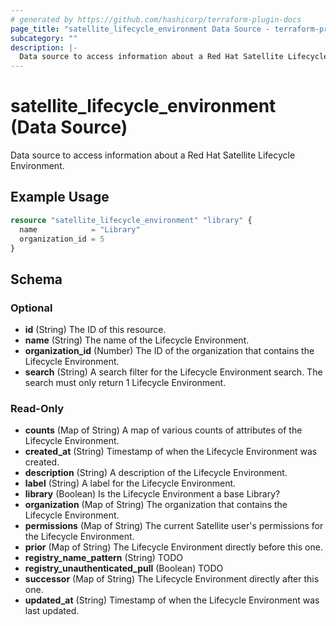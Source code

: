 ```yaml
---
# generated by https://github.com/hashicorp/terraform-plugin-docs
page_title: "satellite_lifecycle_environment Data Source - terraform-provider-satellite"
subcategory: ""
description: |-
  Data source to access information about a Red Hat Satellite Lifecycle Environment.
---
```


# satellite_lifecycle_environment (Data Source)

Data source to access information about a Red Hat Satellite Lifecycle Environment.

## Example Usage

```terraform
resource "satellite_lifecycle_environment" "library" {
  name            = "Library"
  organization_id = 5
}
```

<!-- schema generated by tfplugindocs -->
## Schema

### Optional

- **id** (String) The ID of this resource.
- **name** (String) The name of the Lifecycle Environment.
- **organization_id** (Number) The ID of the organization that contains the Lifecycle Environment.
- **search** (String) A search filter for the Lifecycle Environment search. The search must only return 1 Lifecycle Environment.

### Read-Only

- **counts** (Map of String) A map of various counts of attributes of the Lifecycle Environment.
- **created_at** (String) Timestamp of when the Lifecycle Environment was created.
- **description** (String) A description of the Lifecycle Environment.
- **label** (String) A label for the Lifecycle Environment.
- **library** (Boolean) Is the Lifecycle Environment a base Library?
- **organization** (Map of String) The organization that contains the Lifecycle Environment.
- **permissions** (Map of String) The current Satellite user's permissions for the Lifecycle Environment.
- **prior** (Map of String) The Lifecycle Environment directly before this one.
- **registry_name_pattern** (String) TODO
- **registry_unauthenticated_pull** (Boolean) TODO
- **successor** (Map of String) The Lifecycle Environment directly after this one.
- **updated_at** (String) Timestamp of when the Lifecycle Environment was last updated.


